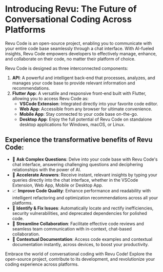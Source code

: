 
# Introducing Revu: The Future of Conversational Coding Across Platforms

Revu Code is an open-source project, enabling you to communicate with your entire code base seamlessly through a chat interface. With AI-fueled insights, Revu Code empowers developers to effectively manage, enhance, and collaborate on their code, no matter their platform of choice.

Revu Code is designed as three interconnected components:

1. **API**: A powerful and intelligent back-end that processes, analyzes, and manages your code base to provide relevant information and recommendations.
2. **Flutter App**: A versatile and responsive front-end built with Flutter, allowing you to access Revu Code as:
   - **VSCode Extension**: Integrated directly into your favorite code editor.
   - **Web App**: Accessible from any browser for ultimate convenience.
   - **Mobile App**: Stay connected to your code base on-the-go.
   - **Desktop App**: Enjoy the full potential of Revu Code on standalone desktop applications for Windows, macOS, or Linux.

## Experience the transformative benefits of Revu Code:

- 🔎 **Ask Complex Questions**: Delve into your code base with Revu Code's chat interface, answering challenging questions and deciphering relationships with the power of AI.
- 🚀 **Accelerate Answers**: Receive instant, relevant insights by typing your queries directly into the chat interface, whether in the VSCode Extension, Web App, Mobile or Desktop App.
- 📈 **Improve Code Quality**: Enhance performance and readability with intelligent refactoring and optimization recommendations across all your platforms.
- 🔧 **Identify & Fix Issues**: Automatically locate and rectify inefficiencies, security vulnerabilities, and deprecated dependencies for polished code.
- 💬 **Streamline Collaboration**: Facilitate effective code reviews and seamless team communication with in-context, chat-based collaboration.
- 🧠 **Contextual Documentation**: Access code examples and contextual documentation instantly, across devices, to boost your productivity.

Embrace the world of conversational coding with Revu Code! Explore the open-source project, contribute to its development, and revolutionize your coding experience across platforms.
